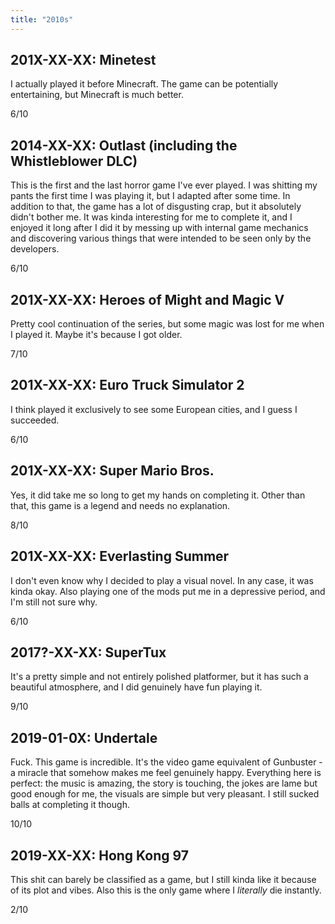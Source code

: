 ```yaml
---
title: "2010s"
---
```


## 201X-XX-XX: Minetest

I actually played it before Minecraft. The game can be potentially
entertaining, but Minecraft is much better.

6/10

## 2014-XX-XX: Outlast (including the Whistleblower DLC)

This is the first and the last horror game I've ever played. I was
shitting my pants the first time I was playing it, but I adapted after
some time. In addition to that, the game has a lot of disgusting crap,
but it absolutely didn't bother me. It was kinda interesting for me to
complete it, and I enjoyed it long after I did it by messing up with
internal game mechanics and discovering various things that were
intended to be seen only by the developers.

6/10

## 201X-XX-XX: Heroes of Might and Magic V

Pretty cool continuation of the series, but some magic was lost for me
when I played it. Maybe it's because I got older.

7/10

## 201X-XX-XX: Euro Truck Simulator 2

I think played it exclusively to see some European cities, and I guess
I succeeded.

6/10

## 201X-XX-XX: Super Mario Bros.

Yes, it did take me so long to get my hands on completing it. Other
than that, this game is a legend and needs no explanation.

8/10

## 201X-XX-XX: Everlasting Summer

I don't even know why I decided to play a visual novel. In any case,
it was kinda okay. Also playing one of the mods put me in a depressive
period, and I'm still not sure why.

6/10

## 2017?-XX-XX: SuperTux

It's a pretty simple and not entirely polished platformer, but it has
such a beautiful atmosphere, and I did genuinely have fun playing it.

9/10

## 2019-01-0X: Undertale

Fuck. This game is incredible. It's the video game equivalent of
Gunbuster - a miracle that somehow makes me feel genuinely happy.
Everything here is perfect: the music is amazing, the story is
touching, the jokes are lame but good enough for me, the visuals are
simple but very pleasant. I still sucked balls at completing it
though.

10/10

## 2019-XX-XX: Hong Kong 97

This shit can barely be classified as a game, but I still kinda like
it because of its plot and vibes. Also this is the only game where I
*literally* die instantly.

2/10
